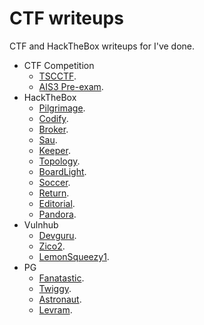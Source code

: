 # CTF writeups
CTF and HackTheBox writeups for I've done.

- CTF Competition
  -  [TSCCTF](TSCCTF/README.md).
  -  [AIS3 Pre-exam](AIS3_pre_examREADME.md).
- HackTheBox
  - [Pilgrimage](machine/Pilgrimage/README.md).  
  - [Codify](machine/Codify/README.md).
  - [Broker](machine/Broker/README.md).
  - [Sau](machine/Sau/README.md).
  - [Keeper](machine/Keeper/README.md).
  - [Topology](machine/Topology/README.md).
  - [BoardLight](machine/BoardLight/README.md).
  - [Soccer](machine/Soccer/README.md).
  - [Return](machine/Return/README.md).
  - [Editorial](machine/Editorial/README.md).
  - [Pandora](machine/Pandora/README.md).
- Vulnhub
  - [Devguru](machine/Devguru/README.md).
  - [Zico2](machine/Zico2/README.md).
  - [LemonSqueezy1](machine/LemonSqueezy1/README.md).
- PG
  - [Fanatastic](machine/Fanatastic/README.md).
  - [Twiggy](machine/Twiggy/README.md).
  - [Astronaut](machine/Astronaut/README.md).
  - [Levram](machine/Levram/README.md).


